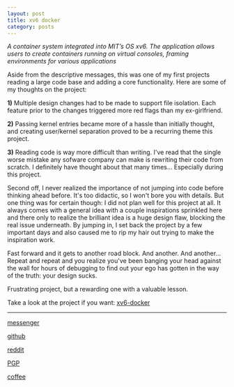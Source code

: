 ```yaml
---
layout: post
title: xv6 docker
category: posts
---
```


*A container system integrated into MIT’s OS xv6. The application allows users to create containers running on virtual consoles, framing environments for various applications*

Aside from the descriptive messages, this was one of my first projects reading a large code base and adding a core functionality. Here are some of my thoughts on the project:

  **1)** Multiple design changes had to be made to support file isolation. Each feature prior to the changes triggered more red flags than my ex-girlfriend.

  **2)** Passing kernel entries became more of a hassle than initially thought, and creating user/kernel separation proved to be a recurring theme this project.

  **3)** Reading code is way more difficult than writing. I've read that the single worse mistake any sofware company can make is rewriting their code from scratch. I definitely have thought about that many times... Especially during this project.

Second off, I never realized the importance of not jumping into code before thinking ahead before. It's too didactic, so I won't bore you with details. But one thing was for certain though: I did not plan well for this project at all. It always comes with a general idea with a couple inspirations sprinkled here and there only to realize the brilliant idea is a huge design flaw, blocking the real issue underneath. By jumping in, I set back the project by a few important days and also caused me to rip my hair out trying to make the inspiration work.

Fast forward and it gets to another road block. And another. And another... Repeat and repeat and you realize you've been banging your head against the wall for hours of debugging to find out your ego has gotten in the way of the truth: your design sucks.

Frustrating project, but a rewarding one with a valuable lesson.

Take a look at the project if you want:
[xv6-docker][xv6-docker]

---

[messenger][facebook]

[github][dqd]

[reddit][reddit]

[PGP][PGP]

[coffee][coffee]

[facebook]: https://www.m.me/dqdang1
[dqd]: https://github.com/dqdang
[reddit]: https://www.reddit.com/user/outsidefarmland
[PGP]: https://raw.githubusercontent.com/dqdang/dqdang.github.io/master/derek-dang.asc
[coffee]: https://www.buymeacoffee.com/dqdang
[xv6-docker]: https://github.com/dqdang/xv6-docker
